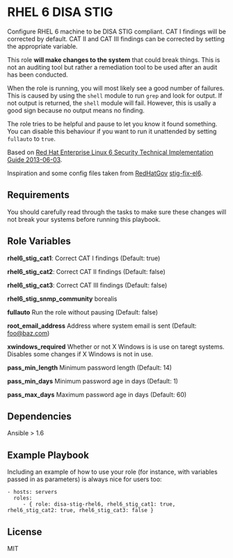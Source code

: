 RHEL 6 DISA STIG
================

Configure RHEL 6 machine to be DISA STIG compliant. CAT I findings will be corrected by default. CAT II and CAT III findings can be corrected by setting the appropriate variable.

This role **will make changes to the system** that could break things. This is not an auditing tool but rather a remediation tool to be used after an audit has been conducted.

When the role is running, you will most likely see a good number of failures. This is caused by using the `shell` module to run `grep` and look for output. If not output is returned, the `shell` module will fail. However, this is usally a good sign because no output means no finding.

The role tries to be helpful and pause to let you know it found something. You can disable this behaviour if you want to run it unattended by setting `fullauto` to `true`.

Based on [Red Hat Enterprise Linux 6 Security Technical Implementation Guide 2013-06-03](http://www.stigviewer.com/stig/red_hat_enterprise_linux_6/).

Inspiration and some config files taken from [RedHatGov](https://github.com/RedHatGov) [stig-fix-el6](https://github.com/RedHatGov/stig-fix-el6).

Requirements
------------

You should carefully read through the tasks to make sure these changes will not break your systems before running this playbook.

Role Variables
--------------

**rhel6_stig_cat1**:           Correct CAT I findings (Default: true)

**rhel6_stig_cat2**:           Correct CAT II findings (Default: false)

**rhel6_stig_cat3**:           Correct CAT III findings (Default: false)

**rhel6_stig_snmp_community**  borealis

**fullauto**                   Run the role without pausing (Default: false)

**root_email_address**          Address where system email is sent (Default: foo@baz.com)

**xwindows_required**           Whether or not X Windows is is use on taregt systems. Disables some changes if X Windows is not in use.

**pass_min_length**             Minimum password length (Default: 14)

**pass_min_days**               Minimum password age in days (Default: 1)

**pass_max_days**               Maximum password age in days (Default: 60)

Dependencies
------------

Ansible > 1.6

Example Playbook
-------------------------

Including an example of how to use your role (for instance, with variables passed in as parameters) is always nice for users too:

    - hosts: servers
      roles:
         - { role: disa-stig-rhel6, rhel6_stig_cat1: true, rhel6_stig_cat2: true, rhel6_stig_cat3: false }

License
-------

MIT

